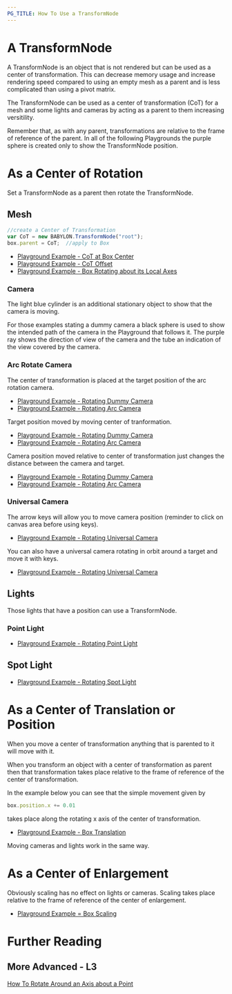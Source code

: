 ```yaml
---
PG_TITLE: How To Use a TransformNode
---
```


# A TransformNode

A TransformNode is an object that is not rendered but can be used as a center of transformation. This can decrease memory usage and increase rendering speed compared to using an empty mesh as a parent and is less complicated than using a pivot matrix.

The TransformNode can be used as a center of transformation (CoT) for a mesh and some lights and cameras by acting as a parent to them increasing versitility.

Remember that, as with any parent, transformations are relative to the frame of reference of the parent.
In all of the following Playgrounds the purple sphere is created only to show the TransformNode position. 

# As a Center of Rotation

Set a TransformNode as a parent then rotate the TransformNode.

## Mesh

```javascript
//create a Center of Transformation
var CoT = new BABYLON.TransformNode("root"); 
box.parent = CoT;  //apply to Box
```
* [Playground Example - CoT at Box Center](https://www.babylonjs-playground.com/#2JKA91)
* [Playground Example - CoT Offset](https://www.babylonjs-playground.com/#2JKA91#1)
* [Playground Example - Box Rotating about its Local Axes](https://www.babylonjs-playground.com/#2JKA91#2)

### Camera 
The light blue cylinder is an additional stationary object to show that the camera is moving.

For those examples stating a dummy camera a black sphere is used to show the intended path of the camera in the Playground that follows it. The purple ray shows the direction of view of the camera and the tube an indication of the view covered by the camera.

### Arc Rotate Camera
The center of transformation is placed at the target position of the arc rotation camera.  
* [Playground Example - Rotating Dummy Camera](https://www.babylonjs-playground.com/#PP962K#1)
* [Playground Example - Rotating Arc Camera](https://www.babylonjs-playground.com/#2JKA91#4)

Target position moved by moving center of tranformation.  
* [Playground Example - Rotating Dummy Camera](https://www.babylonjs-playground.com/#PP962K#2)
* [Playground Example - Rotating Arc Camera](https://www.babylonjs-playground.com/#2JKA91#5)

Camera position moved relative to center of transformation just changes the distance between the camera and target.  
* [Playground Example - Rotating Dummy Camera](https://www.babylonjs-playground.com/#PP962K#3)
* [Playground Example - Rotating Arc Camera](https://www.babylonjs-playground.com/#2JKA91#6)

### Universal Camera
The arrow keys will allow you to move camera position (reminder to click on canvas area before using keys).  
* [Playground Example - Rotating Universal Camera](https://www.babylonjs-playground.com/#2JKA91#8)

You can also have a universal camera rotating in orbit around a target and move it with keys.  
* [Playground Example - Rotating Universal Camera](https://www.babylonjs-playground.com/#2JKA91#9)

## Lights
Those lights that have a position can use a TransformNode.

### Point Light
* [Playground Example - Rotating Point Light](https://www.babylonjs-playground.com/#2JKA91#10)

## Spot Light
* [Playground Example - Rotating Spot Light](https://www.babylonjs-playground.com/#2JKA91#11)

# As a Center of Translation or Position

When you move a center of transformation anything that is parented to it will move with it.

When you transform an object with a center of transformation as parent then that transformation takes place relative to the frame of reference of the center of transformation. 

In the example below you can see that the simple movement given by

```javascript
box.position.x += 0.01
``` 
takes place along the rotating x axis of the center of transformation.

* [Playground Example - Box Translation](https://www.babylonjs-playground.com/#2JKA91#12)

Moving cameras and lights work in the same way.

# As a Center of Enlargement

Obviously scaling has no effect on lights or cameras. Scaling takes place relative to the frame of reference of the center of enlargement.

* [Playground Example = Box Scaling](https://www.babylonjs-playground.com/#2JKA91#13)

# Further Reading

## More Advanced - L3

[How To Rotate Around an Axis about a Point](/How_To/Pivot)


